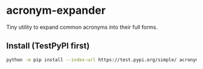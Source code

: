 # acronym-expander

Tiny utility to expand common acronyms into their full forms.

## Install (TestPyPI first)
```bash
python -m pip install --index-url https://test.pypi.org/simple/ acronym-expander
